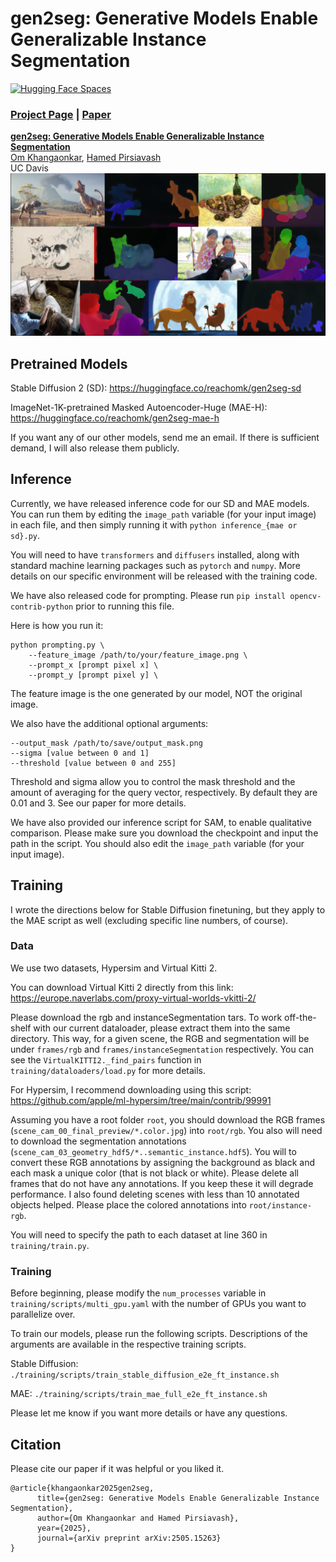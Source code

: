 # gen2seg: Generative Models Enable Generalizable Instance Segmentation
[![Hugging Face Spaces](https://img.shields.io/badge/%F0%9F%A4%97%20Hugging%20Face-Spaces-blue)](https://huggingface.co/spaces/reachomk/gen2seg)

### [Project Page](https://reachomk.github.io/gen2seg) | [Paper](https://arxiv.org/abs/2505.15263)

[**gen2seg: Generative Models Enable Generalizable Instance Segmentation**](https://reachomk.github.io/gen2seg)  
 [Om Khangaonkar](https://reachomk.github.io),
 [Hamed Pirsiavash](https://web.cs.ucdavis.edu/~hpirsiav/)<br>
 UC Davis <br>
<img src='assets/teaser.png'/>

## Pretrained Models
Stable Diffusion 2 (SD): https://huggingface.co/reachomk/gen2seg-sd

ImageNet-1K-pretrained Masked Autoencoder-Huge (MAE-H):  https://huggingface.co/reachomk/gen2seg-mae-h

If you want any of our other models, send me an email. If there is sufficient demand, I will also release them publicly. 

##  Inference
Currently, we have released inference code for our SD and MAE models. You can run them by editing the `image_path` variable (for your input image) in each file, and then simply running it with `python inference_{mae or sd}.py`.  

You will need to have `transformers` and `diffusers` installed, along with standard machine learning packages such as `pytorch` and `numpy`.  More details on our specific environment will be released with the training code. 

We have also released code for prompting. Please run `pip install opencv-contrib-python` prior to running this file. 

Here is how you run it:
```
python prompting.py \
    --feature_image /path/to/your/feature_image.png \
    --prompt_x [prompt pixel x] \ 
    --prompt_y [prompt pixel y] \
```
The feature image is the one generated by our model, NOT the original image. 


We also have the additional optional arguments:
```
--output_mask /path/to/save/output_mask.png
--sigma [value between 0 and 1]
--threshold [value between 0 and 255]
```

Threshold and sigma allow you to control the mask threshold and the amount of averaging for the query vector, respectively. By default they are 0.01 and 3. See our paper for more details. 

We have also provided our inference script for SAM, to enable qualitative comparison. Please make sure you download the checkpoint and input the path in the script. You should also edit the `image_path` variable (for your input image). 

## Training
I wrote the directions below for Stable Diffusion finetuning, but they apply to the MAE script as well (excluding specific line numbers, of course).

### Data
We use two datasets, Hypersim and Virtual Kitti 2.

You can download Virtual Kitti 2 directly from this link: https://europe.naverlabs.com/proxy-virtual-worlds-vkitti-2/

Please download the rgb and instanceSegmentation tars. To work off-the-shelf with our current dataloader, please extract them into the same directory. This way, for a given scene, the RGB and segmentation will be under `frames/rgb` and `frames/instanceSegmentation` respectively. You can see the `VirtualKITTI2._find_pairs` function in `training/dataloaders/load.py` for more details. 

For Hypersim, I recommend downloading using this script: https://github.com/apple/ml-hypersim/tree/main/contrib/99991

Assuming you have a root folder `root`, you should download the RGB frames (`scene_cam_00_final_preview/*.color.jpg`) into `root/rgb`. You also will need to download the segmentation annotations (`scene_cam_03_geometry_hdf5/*..semantic_instance.hdf5`). You will to convert these RGB annotations by assigning the background as black and each mask a unique color (that is not black or white). Please delete all frames that do not have any annotations. If you keep these it will degrade performance. I also found deleting scenes with less than 10 annotated objects helped.  Please place the colored annotations into `root/instance-rgb`. 

You will need to specify the path to each dataset at line 360 in `training/train.py`.  

### Training
Before beginning, please modify the `num_processes` variable in `training/scripts/multi_gpu.yaml` with the number of GPUs you want to parallelize over. 

To train our models, please run the following scripts. Descriptions of the arguments are available in the respective training scripts. 

Stable Diffusion:
```./training/scripts/train_stable_diffusion_e2e_ft_instance.sh```

MAE:
```./training/scripts/train_mae_full_e2e_ft_instance.sh```

Please let me know if you want more details or have any questions. 

##  Citation
Please cite our paper if it was helpful or you liked it. 
```
@article{khangaonkar2025gen2seg,
      title={gen2seg: Generative Models Enable Generalizable Instance Segmentation}, 
      author={Om Khangaonkar and Hamed Pirsiavash},
      year={2025},
      journal={arXiv preprint arXiv:2505.15263}
}
```
